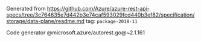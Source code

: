 Generated from https://github.com/Azure/azure-rest-api-specs/tree/3c764635e7d442b3e74caf593029fcd440b3ef82/specification/storage/data-plane/readme.md tag: `package-2018-11`

Code generator @microsoft.azure/autorest.go@~2.1.161

